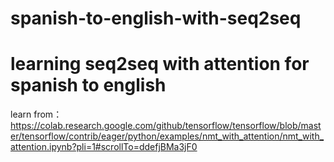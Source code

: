 # spanish-to-english-with-seq2seq
# learning seq2seq with attention for spanish to english 
learn from： https://colab.research.google.com/github/tensorflow/tensorflow/blob/master/tensorflow/contrib/eager/python/examples/nmt_with_attention/nmt_with_attention.ipynb?pli=1#scrollTo=ddefjBMa3jF0
